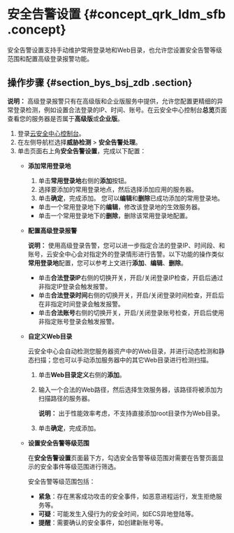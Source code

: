 # 安全告警设置 {#concept_qrk_ldm_sfb .concept}

安全告警设置支持手动维护常用登录地和Web目录，也允许您设置安全告警等级范围和配置高级登录报警功能。

## 操作步骤 {#section_bys_bsj_zdb .section}

**说明：** 高级登录报警只有在高级版和企业版服务中提供，允许您配置更精细的异常登录检测，例如设置合法登录的IP、时间、账号。在云安全中心控制台**总览**页面查看您的服务器是否属于**高级版**或**企业版**。

1.  登录[云安全中心控制台](https://yundun.console.aliyun.com/?p=sas)。
2.  在左侧导航栏选择**威胁检测** \> **安全告警处理**。
3.  单击页面右上角**安全告警设置**，完成以下配置：
    -   **添加常用登录地** 

        1.  单击**常用登录地**右侧的**添加**按钮。
        2.  选择要添加的常用登录地点，然后选择添加应用的服务器。
        3.  单击**确定**，完成添加。
        您可以**编辑**和**删除**已成功添加的常用登录地。

        -   单击一个常用登录地下的**编辑**，修改该登录地的生效服务器。
        -   单击一个常用登录地下的**删除**，删除该常用登录地配置。
    -   **配置高级登录报警** 

        **说明：** 使用高级登录告警，您可以进一步指定合法的登录IP、时间段、和账号，云安全中心会对指定外的登录情形进行告警。以下功能的操作类似**常用登录地**配置，您可以参考上文进行**添加**、**编辑**、**删除**。

        -   单击**合法登录IP**右侧的切换开关，开启/关闭登录IP检查，开启后通过非指定IP登录会触发报警。
        -   单击**合法登录时间**右侧的切换开关，开启/关闭登录时间检查，开启后在非指定时间登录会触发报警。
        -   单击**合法账号**右侧的切换开关，开启/关闭登录账号检查，开启后使用非指定账号登录会触发报警。
    -   **自定义Web目录** 

        云安全中心会自动检测您服务器资产中的Web目录，并进行动态检测和静态扫描；您也可以手动添加服务器中的其它Web目录进行检测扫描。

        1.  单击**Web目录定义**右侧的**添加**。
        2.  输入一个合法的Web路径，然后选择生效服务器，该路径将被添加为扫描路径的服务器。

            **说明：** 出于性能效率考虑，不支持直接添加root目录作为Web目录。

        3.  单击**确定**，完成添加。
    -   **设置安全告警等级范围** 

        在**安全告警设置**页面最下方，勾选安全告警等级范围对需要在告警页面显示的安全事件等级范围进行筛选。

        安全告警等级范围包括：

        -   **紧急**：存在黑客成功攻击的安全事件，如恶意进程运行，发生拒绝服务等。
        -   **可疑**：可能发生入侵行为的安全时间，如ECS异地登陆等。
        -   **提醒**：需要确认的安全事件，如创建新账号等。


